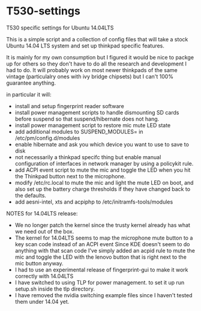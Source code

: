 T530-settings
=============

T530 specific settings for Ubuntu 14.04LTS

This is a simple script and a collection of config files
that will take a stock Ubuntu 14.04 LTS system and set up thinkpad
specific features.

It is mainly for my own consumption but I figured it would be nice to packge up
for others so they don't have to do all the research and development I had to do. It will probably work on most newer thinkpads of the same vintage (particulalry ones with ivy bridge chipsets) but I can't 100% guarantee anything. 

in particular it will:
* install and setup fingerprint reader software
* install power management scripts to handle dismounting SD cards before suspend so that suspend/hibernate does not hang.
* install power management script to restore mic mute LED state
* add additional modules to SUSPEND\_MODULES= in /etc/pm/config.d/modules 
* enable hibernate and ask you which device you want to use to save to disk
* not necessarily a thinkpad specifc thing but enable manual configuration of interfaces in network manager by using a policykit rule.
* add ACPI event script to mute the mic and toggle the LED when you hit the Thinkpad button next to the microphone.
* modify /etc/rc.local to mute the mic and light the mute LED on boot, and also set up the battery charge thresholds if they have changed back to the defaults.
* add aesni-intel, xts and acpiphp to /etc/initramfs-tools/modules

NOTES for 14.04LTS release:
* We no longer patch the kernel since the trusty kernel already has what we need out of the box. 
* The kernel for 14.04LTS seems to map the microphone mute button to a key scan code instead of an ACPI event Since KDE doesn't seem to do anything with that scan code I've simply added an acpid rule to mute the mic and toggle the LED with the lenovo button that is right next to the mic button anyway. 
* I had to use an experimental release of fingerprint-gui to make it work correctly with 14.04LTS
* I have switched to using TLP for power management. to set it up run setup.sh inside the tlp directory.
* I have removed the nvidia switching example files since I haven't tested them under 14.04  yet.
